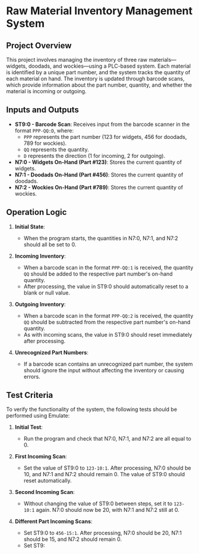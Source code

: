 # Raw Material Inventory Management System

## Project Overview

This project involves managing the inventory of three raw materials—widgets, doodads, and wockies—using a PLC-based system. Each material is identified by a unique part number, and the system tracks the quantity of each material on hand. The inventory is updated through barcode scans, which provide information about the part number, quantity, and whether the material is incoming or outgoing.

## Inputs and Outputs

- **ST9:0 - Barcode Scan**: Receives input from the barcode scanner in the format `PPP‐QQ:D`, where:
  - `PPP` represents the part number (123 for widgets, 456 for doodads, 789 for wockies).
  - `QQ` represents the quantity.
  - `D` represents the direction (1 for incoming, 2 for outgoing).
- **N7:0 - Widgets On-Hand (Part #123)**: Stores the current quantity of widgets.
- **N7:1 - Doodads On-Hand (Part #456)**: Stores the current quantity of doodads.
- **N7:2 - Wockies On-Hand (Part #789)**: Stores the current quantity of wockies.

## Operation Logic

1. **Initial State**:
   - When the program starts, the quantities in N7:0, N7:1, and N7:2 should all be set to 0.

2. **Incoming Inventory**:
   - When a barcode scan in the format `PPP‐QQ:1` is received, the quantity `QQ` should be added to the respective part number's on-hand quantity.
   - After processing, the value in ST9:0 should automatically reset to a blank or null value.

3. **Outgoing Inventory**:
   - When a barcode scan in the format `PPP‐QQ:2` is received, the quantity `QQ` should be subtracted from the respective part number's on-hand quantity.
   - As with incoming scans, the value in ST9:0 should reset immediately after processing.

4. **Unrecognized Part Numbers**:
   - If a barcode scan contains an unrecognized part number, the system should ignore the input without affecting the inventory or causing errors.

## Test Criteria

To verify the functionality of the system, the following tests should be performed using Emulate:

1. **Initial Test**:
   - Run the program and check that N7:0, N7:1, and N7:2 are all equal to 0.

2. **First Incoming Scan**:
   - Set the value of ST9:0 to `123‐10:1`. After processing, N7:0 should be 10, and N7:1 and N7:2 should remain 0. The value of ST9:0 should reset automatically.

3. **Second Incoming Scan**:
   - Without changing the value of ST9:0 between steps, set it to `123‐10:1` again. N7:0 should now be 20, with N7:1 and N7:2 still at 0.

4. **Different Part Incoming Scans**:
   - Set ST9:0 to `456‐15:1`. After processing, N7:0 should be 20, N7:1 should be 15, and N7:2 should remain 0.
   - Set ST9:
